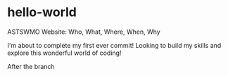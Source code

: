 # hello-world
ASTSWMO Website: Who, What, Where, When, Why

I'm about to complete my first ever commit!  Looking to build my skills and explore this wonderful world of coding!

After the branch
